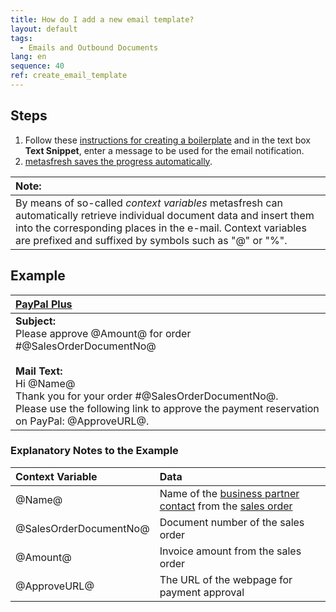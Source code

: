 ```yaml
---
title: How do I add a new email template?
layout: default
tags:
  - Emails and Outbound Documents
lang: en
sequence: 40
ref: create_email_template
---
```


## Steps
1. Follow these [instructions for creating a boilerplate](Create_boilerplate) and in the text box **Text Snippet**, enter a message to be used for the email notification.
1. [metasfresh saves the progress automatically](Saveindicator).

| **Note:** |
| :--- |
| By means of so-called *context variables* metasfresh can automatically retrieve individual document data and insert them into the corresponding places in the e-mail. Context variables are prefixed and suffixed by symbols such as "@" or "%". |

## Example

| [PayPal Plus](PayPal_payment_rule_salesorder) |
| :--- |
| **Subject:**<br> Please approve @Amount@ for order #@SalesOrderDocumentNo@<br><br> **Mail Text:**<br> Hi @Name@<br> Thank you for your order #@SalesOrderDocumentNo@.<br> Please use the following link to approve the payment reservation on PayPal: @ApproveURL@. |

### Explanatory Notes to the Example

| Context Variable | Data |
| :--- | :--- |
| @Name@ | Name of the [business partner contact](Add_user_to_BPartner) from the [sales order](SalesOrder_recording) |
| @SalesOrderDocumentNo@ | Document number of the sales order |
| @Amount@ | Invoice amount from the sales order |
| @ApproveURL@ | The URL of the webpage for payment approval |
